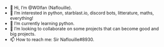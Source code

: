 - 👋 Hi, I’m @W0lfan (Naflouille).
- 👀 I’m interested in python, starblast.io, discord bots, litterature, maths, everything!
- 🌱 I’m currently learning python.
- 💞️ I’m looking to collaborate on some projects that can become good and big projects.
- 📫 How to reach me: Sir Naflouille#8930.

<!---
W0lfan/W0lfan is a ✨ special ✨ repository because its `README.md` (this file) appears on your GitHub profile.
You can click the Preview link to take a look at your changes.
--->

